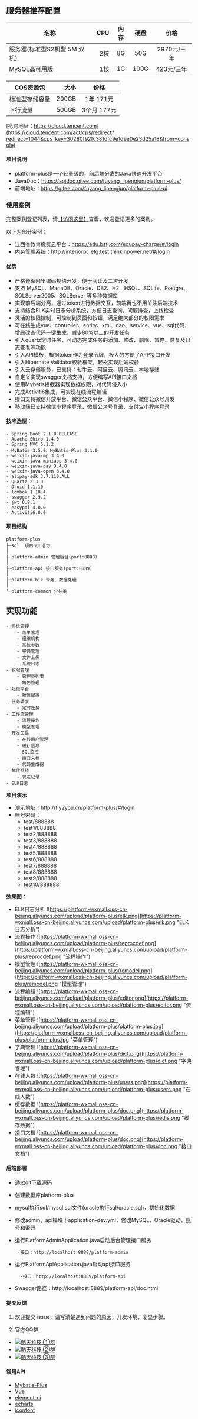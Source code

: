 ## 服务器推荐配置
| 名称        | CPU    |  内存  |  硬盘  |  价格  |
| --------    | -----:   | :----: | :----: | :----: |
| 服务器(标准型S2机型 5M 双机)       | 2核      |   8G    |   50G    |   2970元/三年    |
| MySQL高可用版| 1核      |   1G    |   100G    | 423元/三年    |

| COS资源包     | 大小     |  价格     |
| --------     | -----:   | :----:   |
| 标准型存储容量 |200GB	  |1年	171元|
| 下行流量      | 500GB	  |3个月	177元|

[抢购地址：https://cloud.tencent.com](https://cloud.tencent.com/act/cps/redirect?redirect=1044&cps_key=30280f92fc381dfc9e1d9e0e23d25a18&from=console)

#### 项目说明
- platform-plus是一个轻量级的，前后端分离的Java快速开发平台
- JavaDoc：https://apidoc.gitee.com/fuyang_lipengjun/platform-plus/
- 前端地址：https://gitee.com/fuyang_lipengjun/platform-plus-ui
 
### 使用案例
完整案例登记列表，请[【访问这里】](https://gitee.com/fuyang_lipengjun/platform-plus/issues/I10MHD)查看，欢迎登记更多的案例。

以下为部分案例：
- 江西省教育缴费云平台：https://edu.bstj.com/edupay-charge/#/login
- 内务管理系统：http://interiorpc.etg.test.thinkinpower.net/#/login


#### 优势
- 严格遵循阿里编码规约开发，便于阅读及二次开发
- 支持 MySQL、MariaDB、Oracle、DB2、H2、HSQL、SQLite、Postgre、SQLServer2005、SQLServer 等多种数据库
- 实现前后端分离，通过token进行数据交互，前端再也不用关注后端技术
- 支持结合ELK实时日志分析系统，方便日志查询，问题排查，上线检查
- 灵活的权限控制，可控制到页面和按钮，满足绝大部分的权限需求
- 可在线生成vue、controller、entity、xml、dao、service、vue、sql代码，增删改查代码一键生成，减少80%以上的开发任务
- 引入quartz定时任务，可动态完成任务的添加、修改、删除、暂停、恢复及日志查看等功能
- 引入API模板，根据token作为登录令牌，极大的方便了APP接口开发
- 引入Hibernate Validator校验框架，轻松实现后端校验
- 引入云存储服务，已支持：七牛云、阿里云、腾讯云、本地存储
- 自定义实现swagger文档支持，方便编写API接口文档
- 使用Mybatis拦截器实现数据权限，对代码侵入小
- 完成Activiti6集成，可实现在线流程编辑
- 接口支持微信开放平台、微信公众平台、微信小程序、微信公众号开发
- 移动端已支持微信小程序登录、微信公众号登录、支付宝小程序登录

#### 技术选型：
```
- Spring Boot 2.1.0.RELEASE
- Apache Shiro 1.4.0
- Spring MVC 5.1.2
- MyBatis 3.5.0、MyBatis-Plus 3.1.0
- weixin-java-mp 3.4.0
- weixin-java-miniapp 3.4.0
- weixin-java-pay 3.4.0
- weixin-java-open 3.4.0
- alipay-sdk 3.7.110.ALL
- Quartz 2.3.0
- Druid 1.1.10
- lombok 1.18.4
- swagger 2.9.2
- jwt 0.9.1
- easypoi 4.0.0
- Activiti6.0.0
```

#### 项目结构
```
platform-plus
├─sql  项目SQL语句
│
├─platform-admin 管理后台(port:8888)
│ 
├─platform-api 接口服务(port:8889)
│ 
├─platform-biz 业务、数据处理
│ 
└─platform-common 公共类

```


## 实现功能
```
- 系统管理
    - 菜单管理
    - 组织机构
    - 系统参数
    - 字典管理
    - 文件上传
    - 系统日志
- 权限管理
    - 管理员列表
    - 角色管理
- 短信平台
    - 短信配置
- 任务调度
    - 定时任务
- 工作流管理
    - 流程操作
    - 模型管理
- 开发工具
    - 在线用户管理
    - 缓存信息
    - SQL监控
    - 接口文档
    - 代码生成器
- 邮件系统
    - 发送记录
- ELK日志
```

**项目演示**
- 演示地址：http://fly2you.cn/platform-plus/#/login
- 账号密码：
  - test/888888
  - test1/888888
  - test2/888888
  - test3/888888
  - test4/888888
  - test5/888888
  - test6/888888
  - test7/888888
  - test8/888888
  - test9/888888
  - test10/888888


**效果图：**
- ELK日志分析
![https://platform-wxmall.oss-cn-beijing.aliyuncs.com/upload/platform-plus/elk.png](https://platform-wxmall.oss-cn-beijing.aliyuncs.com/upload/platform-plus/elk.png "ELK日志分析")
- 流程操作
![https://platform-wxmall.oss-cn-beijing.aliyuncs.com/upload/platform-plus/reprocdef.png](https://platform-wxmall.oss-cn-beijing.aliyuncs.com/upload/platform-plus/reprocdef.png "流程操作")
- 模型管理
![https://platform-wxmall.oss-cn-beijing.aliyuncs.com/upload/platform-plus/remodel.png](https://platform-wxmall.oss-cn-beijing.aliyuncs.com/upload/platform-plus/remodel.png "模型管理")
- 流程编辑
![https://platform-wxmall.oss-cn-beijing.aliyuncs.com/upload/platform-plus/editor.png](https://platform-wxmall.oss-cn-beijing.aliyuncs.com/upload/platform-plus/editor.png "流程编辑")
- 菜单管理
![https://platform-wxmall.oss-cn-beijing.aliyuncs.com/upload/platform-plus/platform-plus.jpg](https://platform-wxmall.oss-cn-beijing.aliyuncs.com/upload/platform-plus/platform-plus.jpg "菜单管理")
- 字典管理
![https://platform-wxmall.oss-cn-beijing.aliyuncs.com/upload/platform-plus/dict.png](https://platform-wxmall.oss-cn-beijing.aliyuncs.com/upload/platform-plus/dict.png "字典管理")
- 在线人数
![https://platform-wxmall.oss-cn-beijing.aliyuncs.com/upload/platform-plus/users.png](https://platform-wxmall.oss-cn-beijing.aliyuncs.com/upload/platform-plus/users.png "在线人数")
- 缓存数据
![https://platform-wxmall.oss-cn-beijing.aliyuncs.com/upload/platform-plus/doc.png](https://platform-wxmall.oss-cn-beijing.aliyuncs.com/upload/platform-plus/redis.png "缓存数据")
- 接口文档
![https://platform-wxmall.oss-cn-beijing.aliyuncs.com/upload/platform-plus/doc.png](https://platform-wxmall.oss-cn-beijing.aliyuncs.com/upload/platform-plus/doc.png "接口文档")

#### 后端部署
- 通过git下载源码
- 创建数据库plaftorm-plus
- mysql执行sql/mysql.sql文件(oracle执行sql/oracle.sql)，初始化数据
- 修改admin、api模块下application-dev.yml，修改MySQL、Oracle驱动、账号和密码
- 运行PlatformAdminApplication.java启动后台管理接口服务
       
       -接口：http://localhost:8888/platform-admin
- 运行PlatformApiApplication.java启动api接口服务

        -接口：http://localhost:8889/platform-api
        
- Swagger路径：http://localhost:8889/platform-api/doc.html

#### 提交反馈
1. 欢迎提交 issue，请写清楚遇到问题的原因，开发环境，复显步骤。

2. 官方QQ群：
- <a target="_blank" href="//shang.qq.com/wpa/qunwpa?idkey=ac742b7481b95fac926a3f2196085108bceeebcdf14bd716cbea519751e69445"><img border="0" src="http://pub.idqqimg.com/wpa/images/group.png" alt="酷天科技 ①群" title="酷天科技 ①群"></a>
- <a target="_blank" href="//shang.qq.com/wpa/qunwpa?idkey=dcb460bfa21213a2712677bab7292fd8eb2138a1914af5af397b58e7c02690c5"><img border="0" src="http://pub.idqqimg.com/wpa/images/group.png" alt="酷天科技 ②群" title="酷天科技 ②群"></a>
- <a target="_blank" href="//shang.qq.com/wpa/qunwpa?idkey=c7657db5d4e65a40e46ee5998534f7b9b9fa56d0347c3af3157c7f6240c0d0dd"><img border="0" src="http://pub.idqqimg.com/wpa/images/group.png" alt="酷天科技 ③群" title="酷天科技 ③群"></a>

#### 常用API
- [Mybatis-Plus](https://baomidou.gitee.io/mybatis-plus-doc/#/quick-start)
- [Vue](https://cn.vuejs.org/v2/api/)
- [element-ui](http://element-cn.eleme.io/#/zh-CN/component/installation)
- [echarts](https://www.echartsjs.com/api.html#echarts)
- [iconfont](https://www.iconfont.cn/search/index)

